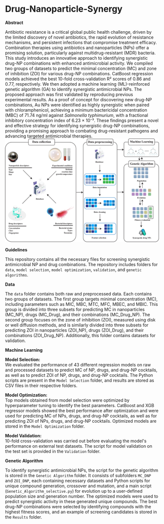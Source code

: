 
# Drug-Nanoparticle-Synergy

**Abstract**

Antibiotic resistance is a critical global public health challenge, driven by the limited discovery of novel antibiotics, the rapid evolution of resistance mechanisms, and persistent infections that compromise treatment efficacy. Combination therapies using antibiotics and nanoparticles (NPs) offer a promising solution, particularly against multidrug-resistant (MDR) bacteria. This study introduces an innovative approach to identifying synergistic drug-NP combinations with enhanced antimicrobial activity. We compiled two groups of datasets to predict the minimal concentration (MC) and zone of inhibition (ZOI) for various drug-NP combinations. CatBoost regression models achieved the best 10-fold cross-validation R² scores of 0.86 and 0.77, respectively. We then adopted a machine learning (ML)-reinforced genetic algorithm (GA) to identify synergistic antimicrobial NPs. The proposed approach was first validated by reproducing previous experimental results. As a proof of concept for discovering new drug-NP combinations, Au NPs were identified as highly synergistic when paired with chloramphenicol, achieving a minimum bactericidal concentration (MBC) of 71.74 ng/ml against *Salmonella typhimurium*, with a fractional inhibitory concentration index of 6.23 × 10⁻³. These findings present a novel and effective strategy for identifying synergistic drug-NP combinations, providing a promising approach to combating drug-resistant pathogens and advancing targeted antimicrobial therapies.
![](/Figure.png)

**Guidelines**

This repository contains all the necessary files for screening synergistic antimicrobial NP and drug combinations. The repository includes folders for `data`, `model selection`, `model optimization`, `validation`, and `genetic algorithms`.

**Data**

The `data` folder contains both raw and preprocessed data. Each contains two groups of datasets. The first group targets minimal concentration (MC), including parameters such as MIC, MBC, MTC, MFC, MBEC, and MBIC. This group is divided into three subsets for predicting MC in nanoparticles (MC_NP), drugs (MC_Drug), and their combinations (MC_Drug_NP). The second group focuses on the zone of inhibition (ZOI), measured using disk or well diffusion methods, and is similarly divided into three subsets for predicting ZOI in nanoparticles (ZOI_NP), drugs (ZOI_Drug), and their combinations (ZOI_Drug_NP). Additionally, this folder contains datasets for validation.

**Machine Learning**

**Model Selection:**  
We evaluated the performance of 43 different regression models on raw and processed datasets to predict MC of NP, drugs, and drug-NP cocktails, as well as to predict ZOI of NP, drugs, and drug-NP cocktails. The Python scripts are present in the `Model Selection` folder, and results are stored as CSV files in their respective folders.

**Model Optimization:**  
Top models obtained from model selection were optimized by hyperparameter tuning to identify the best parameters. CatBoost and XGB regressor models showed the best performance after optimization and were used for predicting MC of NPs, drugs, and drug-NP cocktails, as well as for predicting ZOI of NPs, drugs, and drug-NP cocktails. Optimized models are stored in the `Model Optimization` folder.

**Model Validation:**  
10-fold cross-validation was carried out before evaluating the model's performance on external test datasets. The script for model validation on the test set is provided in the `Validation` folder.

**Genetic Algorithm**

To identify synergistic antimicrobial NPs, the script for the genetic algorithm is stored in the `Genetic Algorithm` folder. It consists of subfolders `MC_DNP` and `ZOI_DNP`, each containing necessary datasets and Python scripts for unique compound generation, crossover and mutation, and a main script (`Genetic_Algorithm_selective.py`) for evolution up to a user-defined population size and generation number. The optimized models were used to predict synergistic activity in these generated unique compounds. The best drug-NP combinations were selected by identifying compounds with the highest fitness scores, and an example of screening candidates is stored in the `Results` folder.
